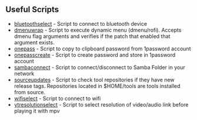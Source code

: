 Useful Scripts
---------------
 - [bluetoothselect](/bluetoothselect) - Script to connect to bluetooth device
 - [dmenuwrap](/dmenuwrap) - Script to execute dynamic menu (dmenu/rofi). Accepts dmenu flag arguments and verifies if the patch that enabled that argument exists.
 - [onepass](/onepass) - Script to copy to clipboard password from 1password account
 - [onepasscreate](/onepasscreate) - Script to create password and store in 1password account
 - [sambaconnect](/sambaconnect) - Script to connect/disconnect to Samba Folder in your network
 - [sourceupdates](/sourceupdates) - Script to check tool repositories if they have new release tags. Repositories located in $HOME/tools are tools installed from source.
 - [wifiselect](/wifiselect) - Script to connect to wifi
 - [ytresolutionselect](/ytresolutionselect) - Script to select resolution of video/audio link before playing it with mpv
